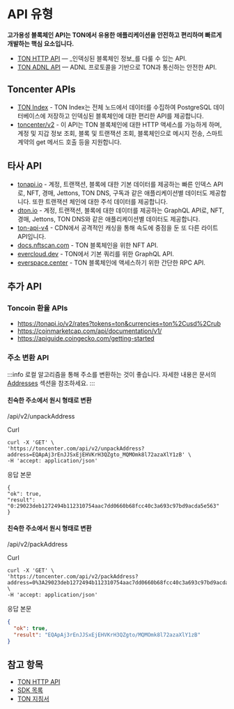 # API 유형

**고가용성 블록체인 API는 TON에서 유용한 애플리케이션을 안전하고 편리하며 빠르게 개발하는 핵심 요소입니다.**

- [TON HTTP API](/develop/dapps/apis/toncenter) — _인덱싱된 블록체인 정보_를 다룰 수 있는 API.
- [TON ADNL API](/develop/dapps/apis/adnl) — ADNL 프로토콜을 기반으로 TON과 통신하는 안전한 API.

## Toncenter APIs

- [TON Index](https://toncenter.com/api/v3/) - TON Index는 전체 노드에서 데이터를 수집하여 PostgreSQL 데이터베이스에 저장하고 인덱싱된 블록체인에 대한 편리한 API를 제공합니다.
- [toncenter/v2](https://toncenter.com/) - 이 API는 TON 블록체인에 대한 HTTP 액세스를 가능하게 하며, 계정 및 지갑 정보 조회, 블록 및 트랜잭션 조회, 블록체인으로 메시지 전송, 스마트 계약의 get 메서드 호출 등을 지원합니다.

## 타사 API

- [tonapi.io](https://docs.tonconsole.com/tonapi/api-v2) - 계정, 트랜잭션, 블록에 대한 기본 데이터를 제공하는 빠른 인덱스 API로, NFT, 경매, Jettons, TON DNS, 구독과 같은 애플리케이션별 데이터도 제공합니다. 또한 트랜잭션 체인에 대한 주석 데이터를 제공합니다.
- [dton.io](https://dton.io/graphql/) - 계정, 트랜잭션, 블록에 대한 데이터를 제공하는 GraphQL API로, NFT, 경매, Jettons, TON DNS와 같은 애플리케이션별 데이터도 제공합니다.
- [ton-api-v4](https://mainnet-v4.tonhubapi.com) - CDN에서 공격적인 캐싱을 통해 속도에 중점을 둔 또 다른 라이트 API입니다.
- [docs.nftscan.com](https://docs.nftscan.com/reference/ton/model/asset-model) - TON 블록체인을 위한 NFT API.
- [evercloud.dev](https://ton-mainnet.evercloud.dev/graphql) - TON에서 기본 쿼리를 위한 GraphQL API.
- [everspace.center](https://everspace.center/toncoin) - TON 블록체인에 액세스하기 위한 간단한 RPC API.

## 추가 API

### Toncoin 환율 APIs

- https://tonapi.io/v2/rates?tokens=ton&currencies=ton%2Cusd%2Crub
- https://coinmarketcap.com/api/documentation/v1/
- https://apiguide.coingecko.com/getting-started

### 주소 변환 API

:::info
로컬 알고리즘을 통해 주소를 변환하는 것이 좋습니다. 자세한 내용은 문서의 [Addresses](/learn/overviews/addresses) 섹션을 참조하세요.
:::

#### 친숙한 주소에서 원시 형태로 변환

/api/v2/unpackAddress

Curl

```curl
curl -X 'GET' \
'https://toncenter.com/api/v2/unpackAddress?address=EQApAj3rEnJJSxEjEHVKrH3QZgto_MQMOmk8l72azaXlY1zB' \
-H 'accept: application/json'
```

응답 본문

```curl
{
"ok": true,
"result": "0:29023deb1272494b112310754aac7dd0660b68fcc40c3a693c97bd9acda5e563"
}
```

#### 친숙한 주소에서 원시 형태로 변환

/api/v2/packAddress

Curl

```curl
curl -X 'GET' \
'https://toncenter.com/api/v2/packAddress?address=0%3A29023deb1272494b112310754aac7dd0660b68fcc40c3a693c97bd9acda5e563' \
-H 'accept: application/json'
```

응답 본문

```json
{
  "ok": true,
  "result": "EQApAj3rEnJJSxEjEHVKrH3QZgto/MQMOmk8l72azaXlY1zB"
}
```

## 참고 항목

- [TON HTTP API](/develop/dapps/apis/toncenter)
- [SDK 목록](/develop/dapps/apis/sdk)
- [TON 지침서](/develop/dapps/cookbook)
